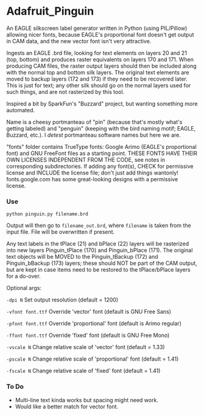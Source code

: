 # Adafruit_Pinguin
An EAGLE silkscreen label generator written in Python (using PIL/Pillow)
allowing nicer fonts, because EAGLE's proportional font doesn't get output
in CAM data, and the new vector font isn't very attractive.

Ingests an EAGLE .brd file, looking for text elements on layers 20 and
21 (top, bottom) and produces raster equivalents on layers 170 and 171.
When producing CAM files, the raster output layers should then be included
along with the normal top and bottom silk layers. The original text elements
are moved to backup layers (172 and 173) if they need to be recovered later.
This is just for text; any other silk should go on the normal layers used
for such things, and are not rasterized by this tool.

Inspired a bit by SparkFun's "Buzzard" project, but wanting something more
automated.

Name is a cheesy portmanteau of "pin" (because that's mostly what's getting
labeled) and "penguin" (keeping with the bird naming motif; EAGLE, Buzzard,
etc.). I *detest* portmanteau software names but here we are.

"fonts" folder contains TrueType fonts: Google Arimo (EAGLE's proportional
font) and GNU FreeFont files as a starting point. THESE FONTS HAVE THEIR OWN
LICENSES INDEPENDENT FROM THE CODE, see notes in corresponding
subdirectories. If adding any font(s), CHECK for permissive license and
INCLUDE the license file; don't just add things wantonly! fonts.google.com
has some great-looking designs with a permissive license.

### Use

`python pinguin.py filename.brd`

Output will then go to `filename_out.brd`, where `filename` is taken from the
input file. File will be overwritten if present.

Any text labels in the tPlace (21) and bPlace (22) layers will be rasterized
into new layers Pinguin_tPlace (170) and Pinguin_bPlace (171). The original
text objects will be MOVED to the Pinguin_tBackup (172) and Pinguin_bBackup
(173) layers; these should NOT be part of the CAM output, but are kept in
case items need to be restored to the tPlace/bPlace layers for a do-over.

Optional args:

`-dpi N` Set output resolution (default = 1200)

`-vfont font.ttf` Override 'vector' font (default is GNU Free Sans)

`-pfont font.ttf` Override 'proportional' font (default is Arimo regular)

`-ffont font.ttf` Override 'fixed' font (default is GNU Free Mono)

`-vscale N` Change relative scale of 'vector' font (default = 1.33)

`-pscale N` Change relative scale of 'proportional' font (default = 1.41)

`-fscale N` Change relative scale of 'fixed' font (default = 1.41)

### To Do

- Multi-line text kinda works but spacing might need work.
- Would like a better match for vector font.
